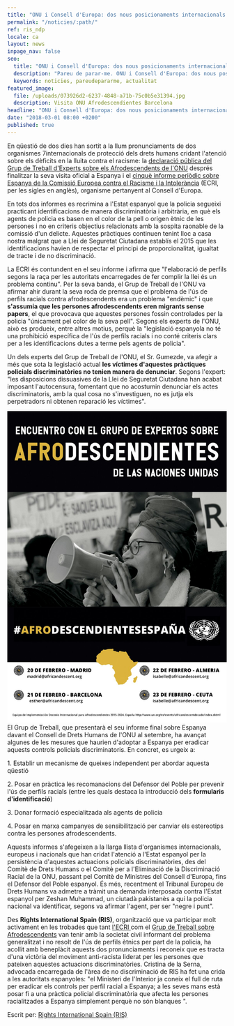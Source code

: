 ```yaml
---
title: "ONU i Consell d'Europa: dos nous posicionaments internacionals en contra de l'ús de perfils ètnics"
permalink: "/noticies/:path/"
ref: ris_ndp
locale: ca
layout: news
inpage_nav: false
seo:
  title: "ONU i Consell d'Europa: dos nous posicionaments internacionals en contra de l'ús de perfils ètnics"
  description: "Pareu de parar-me. ONU i Consell d'Europa: dos nous posicionaments internacionals en contra de l'ús de perfils ètnics."
  keywords: noticies, pareudepararme, actualitat
featured_image:
  file: /uploads/073926d2-6237-4848-a71b-75c0b5e31394.jpg
  description: Visita ONU Afrodescendientes Barcelona
headline: "ONU i Consell d'Europa: dos nous posicionaments internacionals en contra de l'ús de perfils ètnics"
date: "2018-03-01 08:00 +0200"
published: true
---
```

En qüestió de dos dies han sortit a la llum pronunciaments de dos organismes 7internacionals de protecció dels drets humans cridant l'atenció sobre els dèficits en la lluita contra el racisme: la [declaració pública del Grup de Treball d'Experts sobre els Afrodescendents de l'ONU](http://www.ohchr.org/EN/NewsEvents/Pages/DisplayNews.aspx?NewsID=22705&LangID=E) després finalitzar la seva visita oficial a Espanya i el [cinquè informe periòdic sobre Espanya de la Comissió Europea contra el Racisme i la Intolerància](https://www.coe.int/t/dghl/monitoring/ecri/Country-by-country/Spain/ESP-CBC-V-2018-002-SPA.pdf) (ECRI, per les sigles en anglès), organisme pertanyent al Consell d'Europa.

En tots dos informes es recrimina a l'Estat espanyol que la policia segueixi practicant identificacions de manera discriminatòria i arbitrària, en què els agents de policia es basen en el color de la pell o origen ètnic de les persones i no en criteris objectius relacionats amb la sospita raonable de la comissió d'un delicte. Aquestes pràctiques continuen tenint lloc a casa nostra malgrat que a Llei de Seguretat Ciutadana establís el 2015 que les identificacions havien de respectar el principi de proporcionalitat, igualtat de tracte i de no discriminació.

La ECRI és contundent en el seu informe i afirma que "l'elaboració de perfils segons la raça per les autoritats encarregades de fer complir la llei és un problema continu". Per la seva banda, el Grup de Treball de l'ONU va afirmar ahir durant la seva roda de premsa que el problema de l'ús de perfils racials contra afrodescendents era un problema "endèmic" i que **s'assumia que les persones afrodescendents eren migrants sense papers**, el que provocava que aquestes persones fossin controlades per la policia "únicament pel color de la seva pell". Segons els experts de l'ONU, això es produeix, entre altres motius, perquè la "legislació espanyola no té una prohibició específica de l'ús de perfils racials i no conté criteris clars per a les identificacions dutes a terme pels agents de policia".

Un dels experts del Grup de Treball de l'ONU, el Sr. Gumezde, va afegir a més que sota la legislació actual **les víctimes d'aquestes pràctiques policials discriminatòries no tenien manera de denunciar**. Segons l'expert: "les disposicions dissuasives de la Llei de Seguretat Ciutadana han acabat imposant l'autocensura, fomentant que no acostumin denunciar els actes discriminatoris, amb la qual cosa no s'investiguen, no es jutja els perpetradors ni obtenen reparació les víctimes".

![](/uploads/073926d2-6237-4848-a71b-75c0b5e31394.jpg)El Grup de Treball, que presentarà el seu informe final sobre Espanya davant el Consell de Drets Humans de l'ONU al setembre, ha avançat algunes de les mesures que haurien d'adoptar a Espanya per eradicar aquests controls policials discriminatoris. En concret, es urgeix a:

1\. Establir un mecanisme de queixes independent per abordar aquesta qüestió

2\. Posar en pràctica les recomanacions del Defensor del Poble per prevenir l'ús de perfils racials (entre les quals destaca la introducció dels **formularis d'identificació**)

3\. Donar formació especialitzada als agents de policia

4\. Posar en marxa campanyes de sensibilització per canviar els estereotips contra les persones afrodescendents.

Aquests informes s'afegeixen a la llarga llista d'organismes internacionals, europeus i nacionals que han cridat l'atenció a l'Estat espanyol per la persistència d'aquestes actuacions policials discriminatòries, des del Comitè de Drets Humans o el Comitè per a l'Eliminació de la Discriminació Racial de la ONU, passant pel Comitè de Ministres del Consell d'Europa, fins el Defensor del Poble espanyol. És més, recentment el Tribunal Europeu de Drets Humans va admetre a tràmit una demanda interposada contra l'Estat espanyol per Zeshan Muhammad, un ciutadà pakistanès a qui la policia nacional va identificar, segons va afirmar l'agent, per ser "negre i punt".

Des **Rights International Spain (RIS)**, organització que va participar molt activament en les trobades que tant [l'ECRI ](http://www.rightsinternationalspain.org/uploads/publicacion/479c7a7fb990916d8b94b2b7dc8559fbaefc9991.pdf)com el [Grup de Treball sobre Afrodescendents](http://www.ohchr.org/EN/NewsEvents/Pages/DisplayNews.aspx?NewsID=22705&LangID=E) van tenir amb la societat civil informant del problema generalitzat i no resolt de l'ús de perfils ètnics per part de la policia, ha acollit amb beneplàcit aquests dos pronunciaments i reconeix que es tracta d'una victòria del moviment anti-racista liderat per les persones que pateixen aquestes actuacions discriminatòries. Cristina de la Serna, advocada encarregada de l'àrea de no discriminació de RIS ha fet una crida a les autoritats espanyoles: "el Ministeri de l'Interior ja coneix el full de ruta per eradicar els controls per perfil racial a Espanya; a les seves mans està posar fi a una pràctica policial discriminatòria que afecta les persones racialitzades a Espanya simplement perquè no són blanques ".

Escrit per: [Rights International Spain (RIS)](http://www.rightsinternationalspain.org/)

